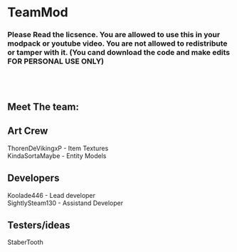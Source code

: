 # TeamMod
### Please Read the licsence. You are allowed to use this in your modpack or youtube video. You are not allowed to redistribute or tamper with it. (You cand download the code and make edits FOR PERSONAL USE ONLY)
<br><br>
## Meet The team:

Art Crew
----------------------------------
ThorenDeVikingxP - Item Textures <br>
KindaSortaMaybe - Entity Models

Developers
-------------------------------------
Koolade446 - Lead developer <br>
SightlySteam130 - Assistand Developer

Testers/ideas
---------------
StaberTooth <br>
